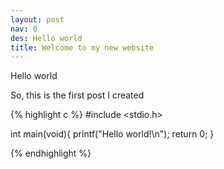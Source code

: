 ```yaml
---
layout: post
nav: 0
des: Hello world
title: Welcome to my new website
---
```

Hello world

So, this is the first post I created

{% highlight c %}
#include <stdio.h>

int main(void){
	printf("Hello world!\n");
	return 0;
}

{% endhighlight %}